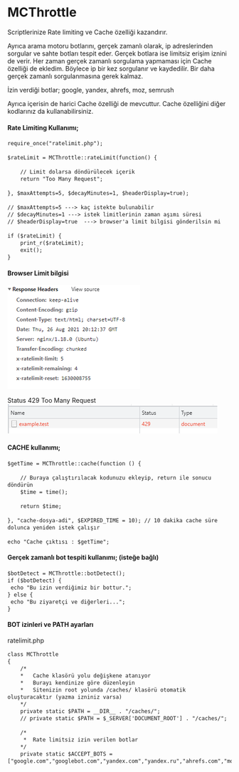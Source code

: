 # MCThrottle

Scriptlerinize Rate limiting ve Cache özelliği kazandırır.

Ayrıca arama motoru botlarını, gerçek zamanlı olarak, ip adreslerinden sorgular ve sahte botları tespit eder. Gerçek botlara ise limitsiz erişim iznini de verir.
Her zaman gerçek zamanlı sorgulama yapmaması için Cache özelliği de ekledim. Böylece ip bir kez sorgulanır ve kaydedilir. Bir daha gerçek zamanlı sorgulanmasına gerek kalmaz.

İzin verdiği botlar;
google, yandex, ahrefs, moz, semrush

Ayrıca içerisin de harici Cache özelliği de mevcuttur.
Cache özelliğini diğer kodlarınız da kullanabilirsiniz. 

#### Rate Limiting Kullanımı;
```
require_once("ratelimit.php");
 
$rateLimit = MCThrottle::rateLimit(function() {

    // Limit dolarsa döndürülecek içerik
    return "Too Many Request";
    
}, $maxAttempts=5, $decayMinutes=1, $headerDisplay=true);

// $maxAttempts=5 ---> kaç istekte bulunabilir
// $decayMinutes=1 ---> istek limitlerinin zaman aşımı süresi
// $headerDisplay=true  ---> browser'a limit bilgisi gönderilsin mi

if ($rateLimit) {
    print_r($rateLimit);
    exit();
}
```

#### Browser Limit bilgisi  
![alt text](/rate1.png?raw=true)

Status 429 Too Many Request  
![alt text](/rate2.png?raw=true)



#### CACHE kullanımı;
```
$getTime = MCThrottle::cache(function () {

    // Buraya çalıştırılacak kodunuzu ekleyip, return ile sonucu döndürün
    $time = time();
    
    return $time;
    
}, "cache-dosya-adi", $EXPIRED_TIME = 10); // 10 dakika cache süre dolunca yeniden istek çalışır

echo "Cache çıktısı : $getTime";
```


#### Gerçek zamanlı bot tespiti kullanımı; (isteğe bağlı) 
```
$botDetect = MCThrottle::botDetect();
if ($botDetect) {
 echo "Bu izin verdiğimiz bir bottur.";
} else {
 echo "Bu ziyaretçi ve diğerleri...";
}
```



#### BOT izinleri ve PATH ayarları
ratelimit.php
```
class MCThrottle
{
    /*
    *   Cache klasörü yolu değişkene atanıyor
    *   Burayı kendinize göre düzenleyin
    *   Sitenizin root yolunda /caches/ klasörü otomatik oluşturacaktır (yazma izniniz varsa)
    */
    private static $PATH = __DIR__ . "/caches/";
    // private static $PATH = $_SERVER['DOCUMENT_ROOT'] . "/caches/";
 
    /*
     *  Rate limitsiz izin verilen botlar
    */
    private static $ACCEPT_BOTS = ["google.com","googlebot.com","yandex.com","yandex.ru","ahrefs.com","moz.com","semrush.com"];
```

